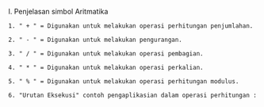 I. Penjelasan simbol Aritmatika

    1. " + " = Digunakan untuk melakukan operasi perhitungan penjumlahan.

    2. " - " = Digunakan untuk melakukan pengurangan. 

    3. " / " = Digunakan untuk melakukan operasi pembagian.

    4. " * " = Digunakan untuk melakukan operasi perkalian.

    5. " % " = Digunakan untuk melakukan operasi perhitungan modulus.

    6. "Urutan Eksekusi" contoh pengaplikasian dalam operasi perhitungan : 

<!--  

#include <iostream>

using namespace std;

int main() {

    int a = value;
    int b = value;

    int hasil;

    hasil = (a + b) * a
    cout << hasil << endl;

    cin.get();
    return 0;

}

-->
